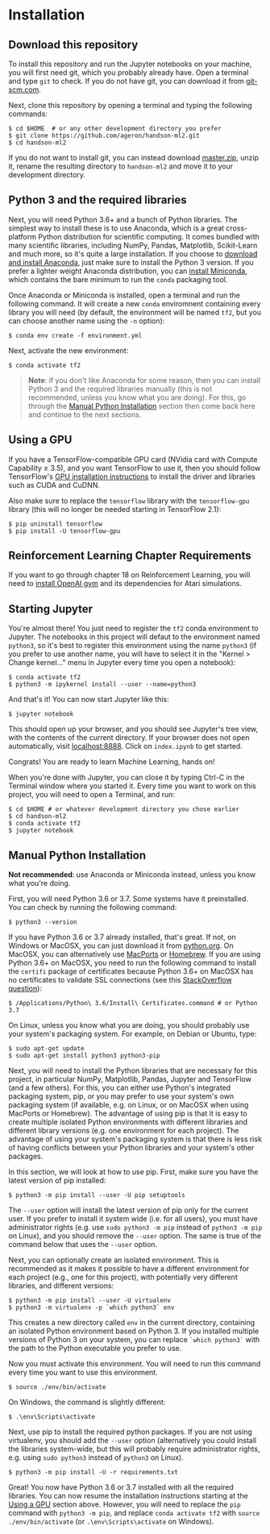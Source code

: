 # Installation

## Download this repository
To install this repository and run the Jupyter notebooks on your machine, you will first need git, which you probably already have. Open a terminal and type `git` to check. If you do not have git, you can download it from [git-scm.com](https://git-scm.com/).

Next, clone this repository by opening a terminal and typing the following commands:

    $ cd $HOME  # or any other development directory you prefer
    $ git clone https://github.com/ageron/handson-ml2.git
    $ cd handson-ml2

If you do not want to install git, you can instead download [master.zip](https://github.com/ageron/handson-ml2/archive/master.zip), unzip it, rename the resulting directory to `handson-ml2` and move it to your development directory.

## Python 3 and the required libraries
Next, you will need Python 3.6+ and a bunch of Python libraries. The simplest way to install these is to use Anaconda, which is a great cross-platform Python distribution for scientific computing. It comes bundled with many scientific libraries, including NumPy, Pandas, Matplotlib, Scikit-Learn and much more, so it's quite a large installation. If you choose to [download and install Anaconda](https://www.anaconda.com/distribution/), just make sure to install the Python 3 version. If you prefer a lighter weight Anaconda distribution, you can [install Miniconda](https://docs.conda.io/en/latest/miniconda.html), which contains the bare minimum to run the `conda` packaging tool.

Once Anaconda or Miniconda is installed, open a terminal and run the following command. It will create a new `conda` enviromnent containing every library you will need (by default, the environment will be named `tf2`, but you can choose another name using the `-n` option):

    $ conda env create -f environment.yml

Next, activate the new environment:

    $ conda activate tf2

> **Note**: if you don't like Anaconda for some reason, then you can install Python 3 and the required libraries manually (this is not recommended, unless you know what you are doing). For this, go through the [Manual Python Installation](#manual-python-installation) section then come back here and continue to the next sections.

## Using a GPU
If you have a TensorFlow-compatible GPU card (NVidia card with Compute Capability ≥ 3.5), and you want TensorFlow to use it, then you should follow TensorFlow's [GPU installation instructions](https://tensorflow.org/install/gpu) to install the driver and libraries such as CUDA and CuDNN.

Also make sure to replace the `tensorflow` library with the `tensorflow-gpu` library (this will no longer be needed starting in TensorFlow 2.1):

    $ pip uninstall tensorflow
    $ pip install -U tensorflow-gpu

## Reinforcement Learning Chapter Requirements
If you want to go through chapter 18 on Reinforcement Learning, you will need to [install OpenAI gym](https://gym.openai.com/docs) and its dependencies for Atari simulations.

## Starting Jupyter
You're almost there! You just need to register the `tf2` conda environment to Jupyter. The notebooks in this project will defaut to the environment named `python3`, so it's best to register this environment using the name `python3` (if you prefer to use another name, you will have to select it in the "Kernel > Change kernel..." menu in Jupyter every time you open a notebook):

    $ conda activate tf2
    $ python3 -m ipykernel install --user --name=python3

And that's it! You can now start Jupyter like this:

    $ jupyter notebook

This should open up your browser, and you should see Jupyter's tree view, with the contents of the current directory. If your browser does not open automatically, visit [localhost:8888](http://localhost:8888/tree). Click on `index.ipynb` to get started.

Congrats! You are ready to learn Machine Learning, hands on!

When you're done with Jupyter, you can close it by typing Ctrl-C in the Terminal window where you started it. Every time you want to work on this project, you will need to open a Terminal, and run:

    $ cd $HOME # or whatever development directory you chose earlier
    $ cd handson-ml2
    $ conda activate tf2
    $ jupyter notebook

## Manual Python Installation
**Not recommended**: use Anaconda or Miniconda instead, unless you know what you're doing.

First, you will need Python 3.6 or 3.7. Some systems have it preinstalled. You can check by running the following command:

    $ python3 --version

If you have Python 3.6 or 3.7 already installed, that's great. If not, on Windows or MacOSX, you can just download it from [python.org](https://www.python.org/downloads/). On MacOSX, you can alternatively use [MacPorts](https://www.macports.org/) or [Homebrew](https://brew.sh/). If you are using Python 3.6+ on MacOSX, you need to run the following command to install the `certifi` package of certificates because Python 3.6+ on MacOSX has no certificates to validate SSL connections (see this [StackOverflow question](https://stackoverflow.com/questions/27835619/urllib-and-ssl-certificate-verify-failed-error)):

    $ /Applications/Python\ 3.6/Install\ Certificates.command # or Python 3.7

On Linux, unless you know what you are doing, you should probably use your system's packaging system. For example, on Debian or Ubuntu, type:

    $ sudo apt-get update
    $ sudo apt-get install python3 python3-pip

Next, you will need to install the Python libraries that are necessary for this project, in particular NumPy, Matplotlib, Pandas, Jupyter and TensorFlow (and a few others). For this, you can either use Python's integrated packaging system, pip, or you may prefer to use your system's own packaging system (if available, e.g. on Linux, or on MacOSX when using MacPorts or Homebrew). The advantage of using pip is that it is easy to create multiple isolated Python environments with different libraries and different library versions (e.g. one environment for each project). The advantage of using your system's packaging system is that there is less risk of having conflicts between your Python libraries and your system's other packages.

In this section, we will look at how to use pip. First, make sure you have the latest version of pip installed:

    $ python3 -m pip install --user -U pip setuptools

The `--user` option will install the latest version of pip only for the current user. If you prefer to install it system wide (i.e. for all users), you must have administrator rights (e.g. use `sudo python3 -m pip` instead of `python3 -m pip` on Linux), and you should remove the `--user` option. The same is true of the command below that uses the `--user` option.

Next, you can optionally create an isolated environment. This is recommended as it makes it possible to have a different environment for each project (e.g., one for this project), with potentially very different libraries, and different versions:

    $ python3 -m pip install --user -U virtualenv
    $ python3 -m virtualenv -p `which python3` env

This creates a new directory called `env` in the current directory, containing an isolated Python environment based on Python 3. If you installed multiple versions of Python 3 on your system, you can replace `` `which python3` `` with the path to the Python executable you prefer to use.

Now you must activate this environment. You will need to run this command every time you want to use this environment.

    $ source ./env/bin/activate

On Windows, the command is slightly different:

    $ .\env\Scripts\activate

Next, use pip to install the required python packages. If you are not using virtualenv, you should add the `--user` option (alternatively you could install the libraries system-wide, but this will probably require administrator rights, e.g. using `sudo python3` instead of `python3` on Linux).

    $ python3 -m pip install -U -r requirements.txt

Great! You now have Python 3.6 or 3.7 installed with all the required libraries. You can now resume the installation instructions starting at the [Using a GPU](#using-a-gpu) section above. However, you will need to replace the `pip` command with `python3 -m pip`, and replace `conda activate tf2` with `source ./env/bin/activate` (or `.\env\Scripts\activate` on Windows).